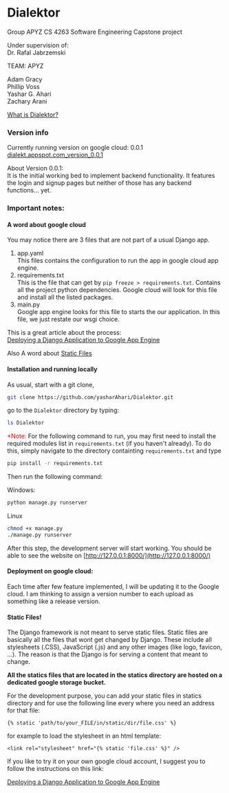 # Dialektor

Group APYZ CS 4263 Software Engineering Capstone project

Under supervision of:<br>
Dr. Rafal Jabrzemski

TEAM: APYZ

Adam Gracy<br>
Phillip Voss<br>
Yashar G. Ahari<br>
Zachary Arani<br>

[What is Dialektor?](./Documentation/Dialektor.md)

### Version info

Currently running version on google cloud: 0.0.1
[dialekt.appspot.com_version_0.0.1](https://dialekt.appspot.com/)

About Version 0.0.1:<br>
It is the initial working bed to implement backend functionality.
It features the login and signup pages but neither of those has any
backend functions... yet.

### Important notes:

#### A word about google cloud

You may notice there are 3 files that are not part of a usual
Django app.

1. app.yaml <br>
   This files contains the configuration to run the app in google cloud app engine.
2. requirements.txt <br>
   This is the file that can get by `pip freeze > requirements.txt`. Contains all the project python dependencies.
   Google cloud will look for this file and install all the listed packages.
3. main.py <br>
   Google app engine looks for this file to starts the our application. In this file, we just restate our
   wsgi choice.

This is a great article about the process:<br>
[Deploying a Django Application to Google App Engine](https://medium.com/@BennettGarner/deploying-a-django-application-to-google-app-engine-f9c91a30bd35)

Also A word about [Static Files](#Static-Files!)

#### Installation and running locally

As usual, start with a git clone, <br>

```bash
git clone https://github.com/yasharAhari/Dialektor.git
```

go to the `Dialektor` directory by typing:

```bash
ls Dialektor
```

<span style="color:red">\*Note:</span> For the following command to run, you may first need to install the required modules list in `requirements.txt` (if you haven't already). To do this, simply navigate to the directory containting `requirements.txt` and type

 ``` bash
pip install -r requirements.txt
 ```

Then run the following command:<br>

Windows:

```cmd
python manage.py runserver
```

Linux

```bash
chmod +x manage.py
./manage.py runserver
```

After this step, the development server will start working.
You should be able to see the website on
[http://127.0.0.1:8000/](http://127.0.0.1:8000/)

#### Deployment on google cloud:

Each time after few feature implemented, I will be updating it to the Google cloud.
I am thinking to assign a version number to each upload as something like a release version.

#### <a name="statics"></a>Static Files!

The Django framework is not meant to serve static files. Static files are basically all the files that wont get changed by Django. These include all stylesheets (.CSS), JavaScript (.js) and any other images (like logo, favicon, ...). The reason is that the Django is for serving a content that meant to change. 

<strong>All the statics files that are located in the statics directory are hosted on a dedicated google storage bucket. </strong>

For the development purpose, you can add your static files in statics directory and for use the following line every where you need an address for that file: 

```django
{% static 'path/to/your_FILE/in/static/dir/file.css' %}
```

for example to load the stylesheet in an html template:

```django
<link rel="stylesheet" href="{% static 'file.css' %}" />
```



If you like to try it on your own google cloud account, I suggest you to follow the instructions on
this link:

[Deploying a Django Application to Google App Engine](https://medium.com/@BennettGarner/deploying-a-django-application-to-google-app-engine-f9c91a30bd35)

